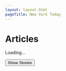```yaml
---
layout: layout.html
pageTitle: New York Today
---
```


# Articles

<div class="stories">Loading...</div>

<button>Show Stories</button>
